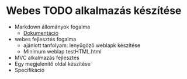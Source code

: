 ﻿# Webes TODO alkalmazás készítése
- Markdown állományok fogalma 
  - [Dokumentáció](https://guides.github.com/features/mastering-markdown/)
- webes fejlesztés fogalma
  - ajánlott tanfolyam: lenyűgöző weblapk készítése
  - Minimum weblap testHTML.html
- MVC alkalmazás fejlesztés
- Egy megjelenítő oldal készítése
- Specifikáció